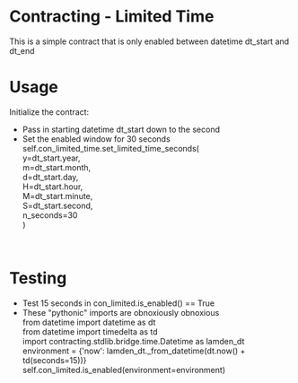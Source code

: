 # Contracting - Limited Time
This is a simple contract that is only enabled between datetime dt_start and dt_end

# Usage
Initialize the contract:<br/>
- Pass in starting datetime dt_start down to the second<br/>
- Set the enabled window for 30 seconds<br/>
self.con_limited_time.set_limited_time_seconds(<br/>
   y=dt_start.year,<br/>
   m=dt_start.month,<br/>
   d=dt_start.day,<br/>
   H=dt_start.hour,<br/>
   M=dt_start.minute,<br/>
   S=dt_start.second,<br/>
   n_seconds=30<br/>
)<br/>
<br/>

# Testing<br/>
- Test 15 seconds in con_limited.is_enabled() == True<br/>
- These "pythonic" imports are obnoxiously obnoxious<br/>
from datetime import datetime as dt<br/>
from datetime import timedelta as td<br/>
import contracting.stdlib.bridge.time.Datetime as lamden_dt<br/>
environment = {'now': lamden_dt._from_datetime(dt.now() + td(seconds=15))}<br/>
self.con_limited.is_enabled(environment=environment)<br/>
